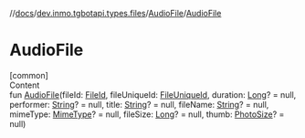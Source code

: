 //[docs](../../../index.md)/[dev.inmo.tgbotapi.types.files](../index.md)/[AudioFile](index.md)/[AudioFile](-audio-file.md)



# AudioFile  
[common]  
Content  
fun [AudioFile](-audio-file.md)(fileId: [FileId](../../dev.inmo.tgbotapi.requests.abstracts/-file-id/index.md), fileUniqueId: [FileUniqueId](../../dev.inmo.tgbotapi.types/index.md#%5Bdev.inmo.tgbotapi.types%2FFileUniqueId%2F%2F%2FPointingToDeclaration%2F%5D%2FClasslikes%2F625018081), duration: [Long](https://kotlinlang.org/api/latest/jvm/stdlib/kotlin/-long/index.html)? = null, performer: [String](https://kotlinlang.org/api/latest/jvm/stdlib/kotlin/-string/index.html)? = null, title: [String](https://kotlinlang.org/api/latest/jvm/stdlib/kotlin/-string/index.html)? = null, fileName: [String](https://kotlinlang.org/api/latest/jvm/stdlib/kotlin/-string/index.html)? = null, mimeType: [MimeType](../../dev.inmo.tgbotapi.utils/-mime-type/index.md)? = null, fileSize: [Long](https://kotlinlang.org/api/latest/jvm/stdlib/kotlin/-long/index.html)? = null, thumb: [PhotoSize](../-photo-size/index.md)? = null)  



